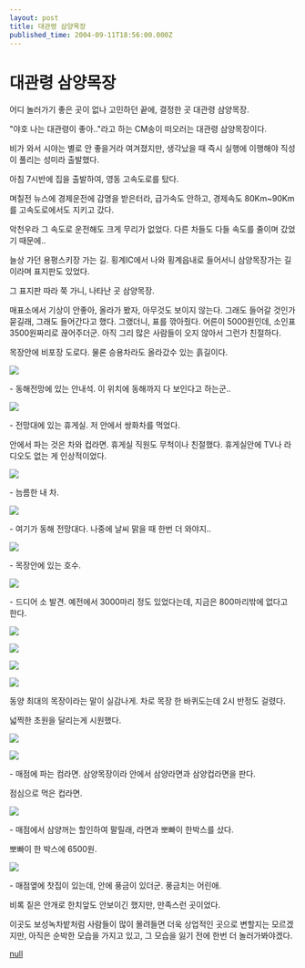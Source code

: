 ```yaml
---
layout: post
title: 대관령 삼양목장
published_time: 2004-09-11T18:56:00.000Z
---
```


# 대관령 삼양목장


어디 놀러가기 좋은 곳이 없나 고민하던 끝에, 결정한 곳 대관령 삼양목장.

"야호 나는 대관령이 좋아.."라고 하는 CM송이 떠오러는 대관령 삼양목장이다.

비가 와서 시야는 별로 안 좋을거라 여겨졌지만, 생각났을 때 즉시 실행에 이행해야 직성이 풀리는 성미라 출발했다.

아침 7시반에 집을 출발하여, 영동 고속도로를 탔다.

며칠전 뉴스에 경제운전에 감명을 받은터라, 급가속도 안하고, 경제속도 80Km~90Km를 고속도로에서도 지키고 갔다.

악천우라 그 속도로 운전해도 크게 무리가 없었다. 다른 차들도 다들 속도를 줄이며 갔었기 때문에..

늘상 가던 용평스키장 가는 길. 횡계IC에서 나와 횡계읍내로 들어서니 삼양목장가는 길이라며 표지판도 있었다.

그 표지판 따라 쭉 가니, 나타난 곳 삼양목장.

매표소에서 기상이 안좋아, 올라가 봤자, 아무것도 보이지 않는다. 그래도 들어갈 것인가 묻길래, 그래도 들어간다고 했다. 그랬더니, 표를 깎아줬다. 어른이 5000원인데, 소인표 3500원짜리로 끊어주더군. 아직 그리 많은 사람들이 오지 않아서 그런가 친절하다.

목장안에 비포장 도로다. 물론 승용차라도 올라갔수 있는 흙길이다.

![](../pds/200902/04/80/a0109780_4989791237e7e.jpg)

\- 동해전망에 있는 안내석. 이 위치에 동해까지 다 보인다고 하는군..

![](../pds/200902/04/80/a0109780_498979124fa26.jpg)

\- 전망대에 있는 휴게실. 저 안에서 쌍화차를 먹었다.

안에서 파는 것은 차와 컵라면. 휴게실 직원도 무척이나 친절했다. 휴게실안에 TV나 라디오도 없는 게 인상적이었다.

![](../pds/200902/04/80/a0109780_4989791264ff6.jpg)

\- 늠름한 내 차.

![](../pds/200902/04/80/a0109780_4989791288f89.jpg)

\- 여기가 동해 전망대다. 나중에 날씨 맑을 때 한번 더 와야지..

![](../pds/200902/04/80/a0109780_49897912a58a5.jpg)

\- 목장안에 있는 호수.

![](../pds/200902/04/80/a0109780_49897912bba63.jpg)

\- 드디어 소 발견. 예전에서 3000마리 정도 있었다는데, 지금은 800마리밖에 없다고 한다.

![](../pds/200902/04/80/a0109780_49897912e5f97.jpg)

![](../pds/200902/04/80/a0109780_498979130bd11.jpg)

![](../pds/200902/04/80/a0109780_4989791324684.jpg)

![](../pds/200902/04/80/a0109780_498979133f800.jpg)

동양 최대의 목장이라는 말이 실감나게. 차로 목장 한 바퀴도는데 2시 반정도 걸렸다.

넓찍한 초원을 달리는게 시원했다.

![](../pds/200902/04/80/a0109780_498979135add2.jpg)

![](../pds/200902/04/80/a0109780_498979137d2fd.jpg)

\- 매점에 파는 컴라면. 삼양목장이라 안에서 삼양라면과 삼양컵라면을 판다.

점심으로 먹은 컵라면.

![](../pds/200902/04/80/a0109780_4989791392c6f.jpg)

\- 매점에서 삼양꺼는 할인하여 팔릴래, 라면과 뽀빠이 한박스를 샀다.

뽀빠이 한 박스에 6500원.

![](../pds/200902/04/80/a0109780_49897913ad548.jpg)

\- 매점옆에 찻집이 있는데, 안에 풍금이 있더군. 풍금치는 어린애.

비록 짙은 안개로 한치앞도 안보이긴 했지만, 만족스런 곳이었다.

이곳도 보성녹차밭처럼 사람들이 많이 몰려들면 더욱 상업적인 곳으로 변할지는 모르겠지만, 아직은 순박한 모습을 가지고 있고, 그 모습을 잃기 전에 한번 더 놀러가봐야겠다.

[null](../6166853.html#6166853_1)

